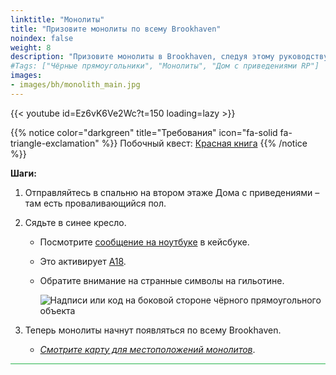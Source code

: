 ```yaml
---
linktitle: "Монолиты"
title: "Призовите монолиты по всему Brookhaven"
noindex: false
weight: 8
description: "Призовите монолиты в Brookhaven, следуя этому руководству. Раскройте секреты Дома с приведениями RP и скрытые коды."
#Tags: ["Чёрные прямоугольники", "Монолиты", "Дом с приведениями RP"]
images: 
- images/bh/monolith_main.jpg
---
```


{{< youtube id=Ez6vK6Ve2Wc?t=150 loading=lazy >}}

{{% notice color="darkgreen" title="Требования" icon="fa-solid fa-triangle-exclamation"  %}}
Побочный квест: [Красная книга](/lore/special_tools/the_red_book)
{{% /notice %}}

**Шаги:**  

1. Отправляйтесь в спальню на втором этаже Дома с приведениями – там есть проваливающийся пол.  
2. Сядьте в синее кресло.  
   - Посмотрите [сообщение на ноутбуке](casebook/computer/agency/#circle-the-monoliths) в кейсбуке.  
   - Это активирует [A18](/casebook/light_panel#a18).  
   - Обратите внимание на странные символы на гильотине.  

     ![Надписи или код на боковой стороне чёрного прямоугольного объекта](/images/bh/monolith_scripture.jpg)

3. Теперь монолиты начнут появляться по всему Brookhaven.  
   - [*Смотрите карту для местоположений монолитов*](/map/monoliths).

<hr style="background-color: #28b44c" size=8>
